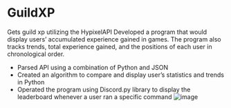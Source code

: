 # GuildXP
Gets guild xp utilizing the HypixelAPI
Developed a program that would display users’ accumulated experience gained in games. The program also tracks trends, total experience gained, and the positions of each user in chronological order.

- Parsed API using a combination of Python and JSON
- Created an algorithm to compare and display user’s statistics and trends in Python
- Operated the program using Discord.py library to display the leaderboard whenever a user ran a specific command
![image](https://imgur.com/oIdK2F1.png)
